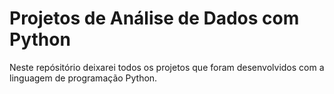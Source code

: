# Projetos de Análise de Dados com Python

Neste repósitório deixarei todos os projetos que foram desenvolvidos com a linguagem de programação Python. 
